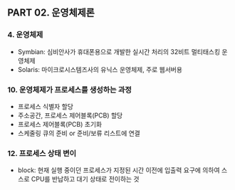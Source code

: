 ## PART 02. 운영체제론


### 4. 운영체제
- Symbian: 심비안사가 휴대폰용으로 개발한 실시간 처리의 32비트 멀티태스킹 운영체제
- Solaris: 마이크로시스템즈사의 유닉스 운영체제, 주로 웹서버용


### 10. 운영체제가 프로세스를 생성하는 과정
- 프로세스 식별자 할당
- 주소공간, 프로세스 제어블록(PCB) 할당
- 프로세스 제어블록(PCB) 초기화
- 스케줄링 큐의 준비 or 준비/보류 리스트에 연결


### 12. 프로세스 상태 변이
- block: 현재 실행 중이던 프로세스가 지정된 시간 이전에 입출력 요구에 의하여 스스로 CPU를 반납하고 대기 상태로 전이하는 것

